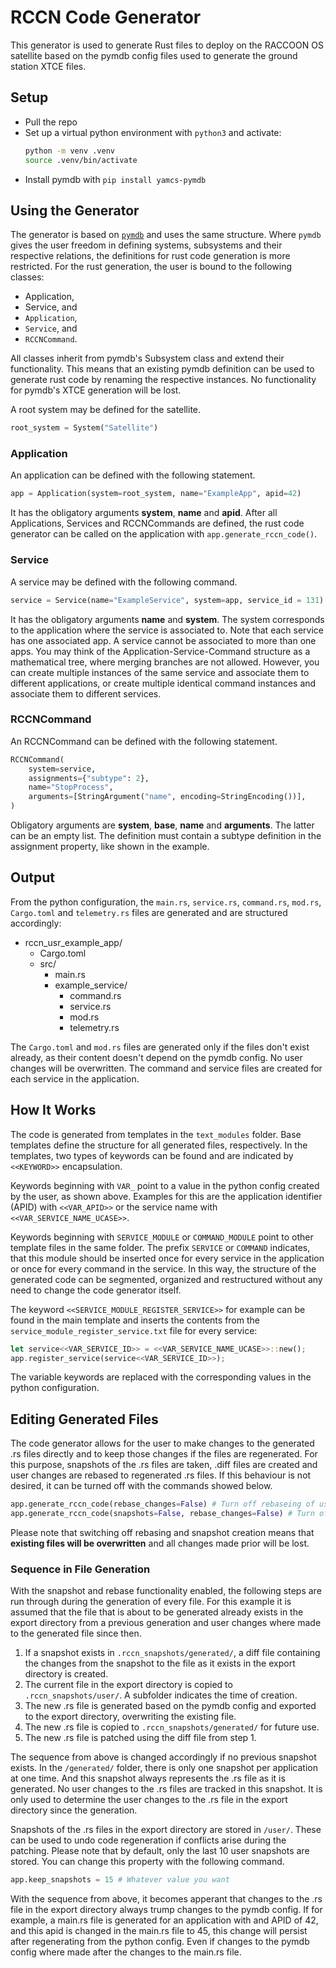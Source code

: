 # RCCN Code Generator
This generator is used to generate Rust files to deploy on the RACCOON OS satellite based on the pymdb config files used to generate the ground station XTCE files.
## Setup
- Pull the repo
- Set up a virtual python environment with `python3` and activate:
    ```zsh
    python -m venv .venv
    source .venv/bin/activate
    ```
- Install pymdb with `pip install yamcs-pymdb`

## Using the Generator
The generator is based on [`pymdb`](https://github.com/yamcs/pymdb) and uses the same structure. Where `pymdb` gives the user freedom in defining systems, subsystems and their respective relations, the definitions for rust code generation is more restricted. For the rust generation, the user is bound to the following classes:
- Application,
- Service, and
- `Application`,
- `Service`, and
- `RCCNCommand`.

All classes inherit from pymdb's Subsystem class and extend their functionality. This means that an existing pymdb definition can be used to generate rust code by renaming the respective instances. No functionality for pymdb's XTCE generation will be lost. 

A root system may be defined for the satellite.
```python
root_system = System("Satellite")
```

### Application
An application can be defined with the following statement.
```python
app = Application(system=root_system, name="ExampleApp", apid=42)
```
It has the obligatory arguments **system**, **name** and **apid**. After all Applications, Services and RCCNCommands are defined, the rust code generator can be called on the application with `app.generate_rccn_code()`.

### Service

A service may be defined with the following command.
```python
service = Service(name="ExampleService", system=app, service_id = 131)
```
It has the obligatory arguments **name** and **system**. The system corresponds to the application where the service is associated to. Note that each service has one associated app. A service cannot be associated to more than one apps. You may think of the Application-Service-Command structure as a mathematical tree, where merging branches are not allowed. However, you can create multiple instances of the same service and associate them to different applications, or create multiple identical command instances and associate them to different services. 

### RCCNCommand
An RCCNCommand can be defined with the following statement.
```python
RCCNCommand(
    system=service,
    assignments={"subtype": 2},
    name="StopProcess",
    arguments=[StringArgument("name", encoding=StringEncoding())],
)
```
Obligatory arguments are **system**, **base**, **name** and **arguments**. The latter can be an empty list. The definition must contain a subtype definition in the assignment property, like shown in the example. 

## Output
From the python configuration, the `main.rs`, `service.rs`, `command.rs`, `mod.rs`, `Cargo.toml` and `telemetry.rs` files are generated and are structured accordingly:
- rccn_usr_example_app/
    - Cargo.toml
    - src/
        - main.rs
        - example_service/
            - command.rs
            - service.rs
            - mod.rs
            - telemetry.rs

The `Cargo.toml` and `mod.rs` files are generated only if the files don't exist already, as their content doesn't depend on the pymdb config. No user changes will be overwritten. The command and service files are created for each service in the application. 

## How It Works
The code is generated from templates in the `text_modules` folder. Base templates define the structure for all generated files, respectively. In the templates, two types of keywords can be found and are indicated by `<<KEYWORD>>` encapsulation. 

Keywords beginning with `VAR_` point to a value in the python config created by the user, as shown above. Examples for this are the application identifier (APID) with `<<VAR_APID>>` or the service name with `<<VAR_SERVICE_NAME_UCASE>>`. 

Keywords beginning with `SERVICE_MODULE` or `COMMAND_MODULE` point to other template files in the same folder. The prefix `SERVICE` or `COMMAND` indicates, that this module should be inserted once for every service in the application or once for every command in the service. In this way, the structure of the generated code can be segmented, organized and restructured without any need to change the code generator itself. 

The keyword `<<SERVICE_MODULE_REGISTER_SERVICE>>` for example can be found in the main template and inserts the contents from the `service_module_register_service.txt` file for every service:

```rust
let service<<VAR_SERVICE_ID>> = <<VAR_SERVICE_NAME_UCASE>>::new();
app.register_service(service<<VAR_SERVICE_ID>>);
```

The variable keywords are replaced with the corresponding values in the python configuration. 

## Editing Generated Files
The code generator allows for the user to make changes to the generated .rs files directly and to keep those changes if the files are regenerated. For this purpose, snapshots of the .rs files are taken, .diff files are created and user changes are rebased to regenerated .rs files. If this behaviour is not desired, it can be turned off with the commands showed below.

```python
app.generate_rccn_code(rebase_changes=False) # Turn off rebaseing of user changes to newly generated .rs files
app.generate_rccn_code(snapshots=False, rebase_changes=False) # Turn of rebaseing and snapshot creation 
```

Please note that switching off rebasing and snapshot creation means that **existing files will be overwritten** and all changes made prior will be lost. 

### Sequence in File Generation
With the snapshot and rebase functionality enabled, the following steps are run through during the generation of every file. For this example it is assumed that the file that is about to be generated already exists in the export directory from a previous generation and user changes where made to the generated file since then. 

1. If a snapshot exists in `.rccn_snapshots/generated/`, a diff file containing the changes from the snapshot to the file as it exists in the export directory is created.
2. The current file in the export directory is copied to `.rccn_snapshots/user/`. A subfolder indicates the time of creation.
3. The new .rs file is generated based on the pymdb config and exported to the export directory, overwriting the existing file.
4. The new .rs file is copied to `.rccn_snapshots/generated/` for future use.
5. The new .rs file is patched using the diff file from step 1.

The sequence from above is changed accordingly if no previous snapshot exists. In the `/generated/` folder, there is only one snapshot per application at one time. And this snapshot always represents the .rs file as it is generated. No user changes to the .rs files are tracked in this snapshot. It is only used to determine the user changes to the .rs file in the export directory since the generation.

Snapshots of the .rs files in the export directory are stored in `/user/`. These can be used to undo code regeneration if conflicts arise during the patching. Please note that by default, only the last 10 user snapshots are stored. You can change this property with the following command.

```python
app.keep_snapshots = 15 # Whatever value you want
```

With the sequence from above, it becomes apperant that changes to the .rs file in the export directory always trump changes to the pymdb config. If for example, a main.rs file is generated for an application with and APID of 42, and this apid is changed in the main.rs file to 45, this change will persist after regenerating from the python config. Even if changes to the pymdb config where made after the changes to the main.rs file. 